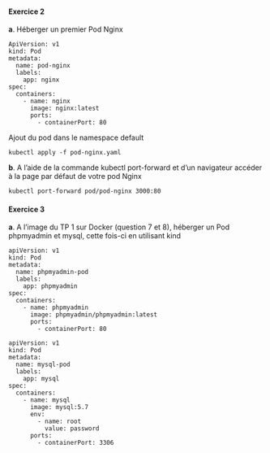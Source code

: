 #### **Exercice 2**

**a**. Héberger un premier Pod Nginx

```
ApiVersion: v1
kind: Pod
metadata:
  name: pod-nginx
  labels:
    app: nginx
spec:
  containers:
    - name: nginx
      image: nginx:latest
      ports:
        - containerPort: 80
```

Ajout du pod dans le namespace default
```
kubectl apply -f pod-nginx.yaml
```

**b**. A l’aide de la commande kubectl port-forward et d’un navigateur accéder à la page par défaut de votre pod Nginx  
``` 
kubectl port-forward pod/pod-nginx 3000:80
```

#### **Exercice 3**

**a**. A l’image du TP 1 sur Docker (question 7 et 8), héberger un Pod phpmyadmin et mysql, cette fois-ci en utilisant kind
```
apiVersion: v1
kind: Pod
metadata:
  name: phpmyadmin-pod
  labels:
    app: phpmyadmin
spec:
  containers:
    - name: phpmyadmin
      image: phpmyadmin/phpmyadmin:latest
      ports:
        - containerPort: 80
```

```
apiVersion: v1
kind: Pod
metadata:
  name: mysql-pod
  labels:
    app: mysql
spec:
  containers:
    - name: mysql
      image: mysql:5.7
      env:
        - name: root
          value: password
      ports:
        - containerPort: 3306
```